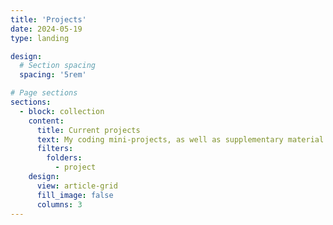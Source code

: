 ```yaml
---
title: 'Projects'
date: 2024-05-19
type: landing

design:
  # Section spacing
  spacing: '5rem'

# Page sections
sections:
  - block: collection
    content:
      title: Current projects
      text: My coding mini-projects, as well as supplementary material to my posters/papers
      filters:
        folders:
          - project
    design:
      view: article-grid
      fill_image: false
      columns: 3
---
```

